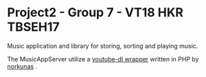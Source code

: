 # Project2 - Group 7 - VT18 HKR TBSEH17

Music application and library for storing, sorting and playing music. 

The MusicAppServer utilize a [youtube-dl wrapper](https://github.com/norkunas/youtube-dl-php) written in PHP by [norkunas](https://github.com/norkunas/) .

